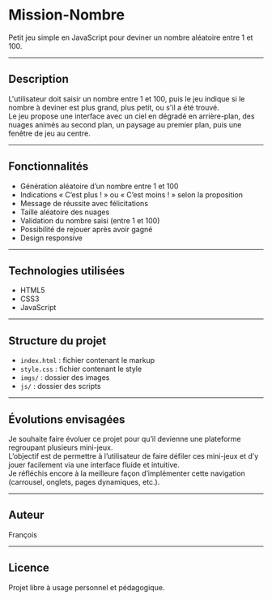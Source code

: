 # Mission-Nombre

Petit jeu simple en JavaScript pour deviner un nombre aléatoire entre 1 et 100.

---

## Description

L'utilisateur doit saisir un nombre entre 1 et 100, puis le jeu indique si le nombre à deviner est plus grand, plus petit, ou s'il a été trouvé.  
Le jeu propose une interface avec un ciel en dégradé en arrière-plan, des nuages animés au second plan, un paysage au premier plan, puis une fenêtre de jeu au centre.

---

## Fonctionnalités

- Génération aléatoire d’un nombre entre 1 et 100
- Indications « C’est plus ! » ou « C’est moins ! » selon la proposition
- Message de réussite avec félicitations
- Taille aléatoire des nuages
- Validation du nombre saisi (entre 1 et 100)
- Possibilité de rejouer après avoir gagné
- Design responsive

---

## Technologies utilisées

- HTML5
- CSS3
- JavaScript

---

## Structure du projet

- `index.html` : fichier contenant le markup
- `style.css` : fichier contenant le style
- `imgs/` : dossier des images
- `js/` : dossier des scripts

---

## Évolutions envisagées

Je souhaite faire évoluer ce projet pour qu’il devienne une plateforme regroupant plusieurs mini-jeux.  
L’objectif est de permettre à l’utilisateur de faire défiler ces mini-jeux et d’y jouer facilement via une interface fluide et intuitive.  
Je réfléchis encore à la meilleure façon d’implémenter cette navigation (carrousel, onglets, pages dynamiques, etc.).

---

## Auteur

François

---

## Licence

Projet libre à usage personnel et pédagogique.
